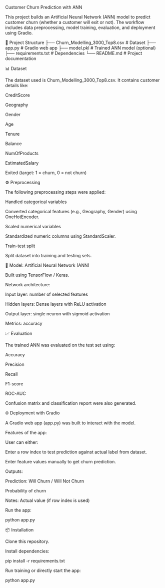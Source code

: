 Customer Churn Prediction with ANN

This project builds an Artificial Neural Network (ANN) model to predict customer churn (whether a customer will exit or not). The workflow includes data preprocessing, model training, evaluation, and deployment using Gradio.

📂 Project Structure
├── Churn_Modelling_3000_Top8.csv   # Dataset
├── app.py                          # Gradio web app
├── model.pkl                       # Trained ANN model (optional)
├── requirements.txt                # Dependencies
└── README.md                       # Project documentation

📊 Dataset

The dataset used is Churn_Modelling_3000_Top8.csv.
It contains customer details like:

CreditScore

Geography

Gender

Age

Tenure

Balance

NumOfProducts

EstimatedSalary

Exited (target: 1 = churn, 0 = not churn)

⚙️ Preprocessing

The following preprocessing steps were applied:

Handled categorical variables

Converted categorical features (e.g., Geography, Gender) using OneHotEncoder.

Scaled numerical variables

Standardized numeric columns using StandardScaler.

Train-test split

Split dataset into training and testing sets.

🤖 Model: Artificial Neural Network (ANN)

Built using TensorFlow / Keras.

Network architecture:

Input layer: number of selected features

Hidden layers: Dense layers with ReLU activation

Output layer: single neuron with sigmoid activation

Metrics: accuracy

📈 Evaluation

The trained ANN was evaluated on the test set using:

Accuracy

Precision

Recall

F1-score

ROC-AUC

Confusion matrix and classification report were also generated.

🌐 Deployment with Gradio

A Gradio web app (app.py) was built to interact with the model.

Features of the app:

User can either:

Enter a row index to test prediction against actual label from dataset.

Enter feature values manually to get churn prediction.

Outputs:

Prediction: Will Churn / Will Not Churn

Probability of churn

Notes: Actual value (if row index is used)

Run the app:

python app.py

📦 Installation

Clone this repository.

Install dependencies:

pip install -r requirements.txt


Run training or directly start the app:

python app.py
